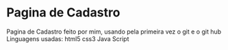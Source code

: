 # Pagina de Cadastro
 Pagina de Cadastro feito por mim, usando pela primeira vez o git e o git hub
 Linguagens usadas:
 html5
 css3
 Java Script